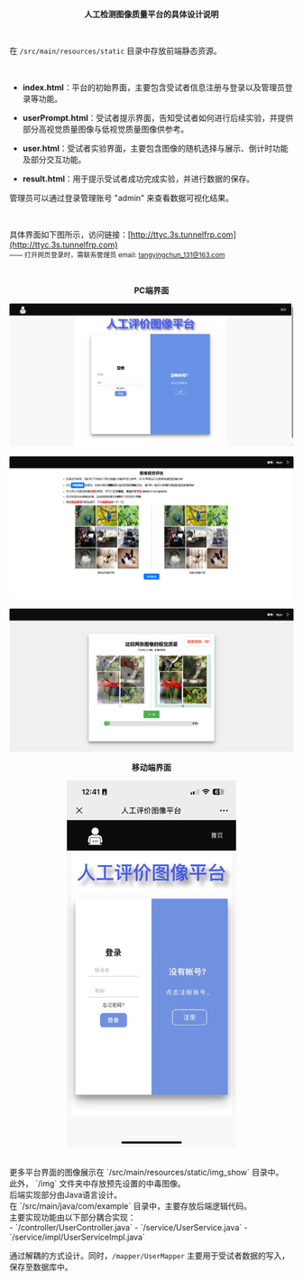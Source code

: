 <p align="center">    
  <strong>人工检测图像质量平台的具体设计说明</strong>  
</p>   

<br>

在 `/src/main/resources/static` 目录中存放前端静态资源。  

<br>

- **index.html**：平台的初始界面，主要包含受试者信息注册与登录以及管理员登录等功能。
  
- **userPrompt.html**：受试者提示界面，告知受试者如何进行后续实验，并提供部分高视觉质量图像与低视觉质量图像供参考。

- **user.html**：受试者实验界面，主要包含图像的随机选择与展示、倒计时功能及部分交互功能。

- **result.html**：用于提示受试者成功完成实验，并进行数据的保存。  

管理员可以通过登录管理账号 "admin" 来查看数据可视化结果。

<br>

具体界面如下图所示，访问链接：[http://ttyc.3s.tunnelfrp.com](http://ttyc.3s.tunnelfrp.com)  
<small> —— 打开网页登录时，需联系管理员 email: tangyingchun_131@163.com</small>


<br>
<p align="center">  
  <strong>PC端界面</strong>  
</p> 

![image](./src/main/resources/static/img_show/image_start.png)

![image](./src/main/resources/static/img_show/image_tishi.png)

![image](./src/main/resources/static/img_show/image_choose.png)

<p align="center">  
  <strong>移动端界面</strong>  
</p> 
<p align="center">  
  <img src="https://github.com/Cyttyc/image-quality/raw/master/src/main/resources/static/img_show/image_start_iphone.jpg" alt="移动端界面" width="300"/>
</p>

<br>
更多平台界面的图像展示在 `/src/main/resources/static/img_show` 目录中。  
<br>
此外， `/img` 文件夹中存放预先设置的中毒图像。
<br>
后端实现部分由Java语言设计。
<br>
在 `/src/main/java/com/example` 目录中，主要存放后端逻辑代码。
<br>
主要实现功能由以下部分耦合实现：
<br>
- `/controller/UserController.java`
- `/service/UserService.java`
- `/service/impl/UserServiceImpl.java`

通过解耦的方式设计。同时，`/mapper/UserMapper` 主要用于受试者数据的写入，保存至数据库中。
